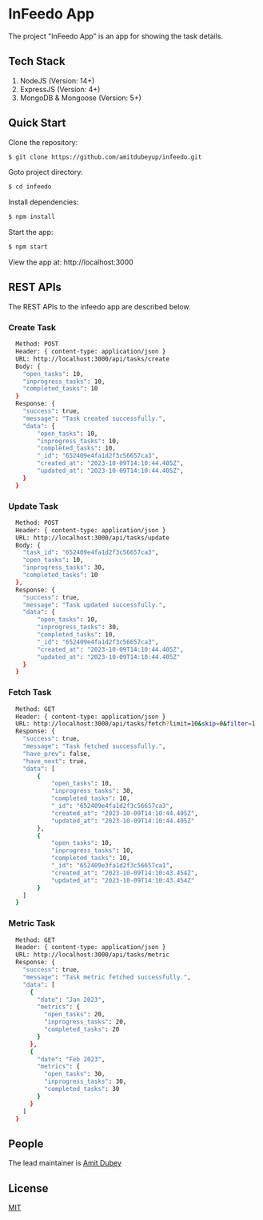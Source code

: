 # InFeedo App

  The project "InFeedo App" is an app for showing the task details.
  
## Tech Stack

  1. NodeJS (Version: 14+)
  2. ExpressJS (Version: 4+)
  4. MongoDB & Mongoose (Version: 5+)


## Quick Start

Clone the repository:

```bash
$ git clone https://github.com/amitdubeyup/infeedo.git
```

Goto project directory:

```bash
$ cd infeedo
```

Install dependencies:

```bash
$ npm install
```

Start the app:

```bash
$ npm start
```

  View the app at: http://localhost:3000


## REST APIs


  The REST APIs to the infeedo app are described below.


### Create Task

```bash
  Method: POST
  Header: { content-type: application/json }
  URL: http://localhost:3000/api/tasks/create
  Body: {
    "open_tasks": 10,
    "inprogress_tasks": 10,
    "completed_tasks": 10
  }
  Response: {
    "success": true,
    "message": "Task created successfully.",
    "data": {
        "open_tasks": 10,
        "inprogress_tasks": 10,
        "completed_tasks": 10,
        "_id": "652409e4fa1d2f3c56657ca3",
        "created_at": "2023-10-09T14:10:44.405Z",
        "updated_at": "2023-10-09T14:10:44.405Z",
    }
  }
 ```

### Update Task

```bash
  Method: POST
  Header: { content-type: application/json }
  URL: http://localhost:3000/api/tasks/update
  Body: {
    "task_id": "652409e4fa1d2f3c56657ca3",
    "open_tasks": 10,
    "inprogress_tasks": 30,
    "completed_tasks": 10
  },
  Response: {
    "success": true,
    "message": "Task updated successfully.",
    "data": {
        "open_tasks": 10,
        "inprogress_tasks": 30,
        "completed_tasks": 10,
        "_id": "652409e4fa1d2f3c56657ca3",
        "created_at": "2023-10-09T14:10:44.405Z",
        "updated_at": "2023-10-09T14:10:44.405Z"
    }
  }
 ```

### Fetch Task

```bash
  Method: GET
  Header: { content-type: application/json }
  URL: http://localhost:3000/api/tasks/fetch?limit=10&skip=0&filter=1
  Response: {
    "success": true,
    "message": "Task fetched successfully.",
    "have_prev": false,
    "have_next": true,
    "data": [
        {
            "open_tasks": 10,
            "inprogress_tasks": 30,
            "completed_tasks": 10,
            "_id": "652409e4fa1d2f3c56657ca3",
            "created_at": "2023-10-09T14:10:44.405Z",
            "updated_at": "2023-10-09T14:10:44.405Z"
        },
        {
            "open_tasks": 10,
            "inprogress_tasks": 10,
            "completed_tasks": 10,
            "_id": "652409e3fa1d2f3c56657ca1",
            "created_at": "2023-10-09T14:10:43.454Z",
            "updated_at": "2023-10-09T14:10:43.454Z"
        }
    ]
  }
 ```

### Metric Task

```bash
  Method: GET
  Header: { content-type: application/json }
  URL: http://localhost:3000/api/tasks/metric
  Response: {
    "success": true,
    "message": "Task metric fetched successfully.",
    "data": [
      {
        "date": "Jan 2023",
        "metrics": {
          "open_tasks": 20,
          "inprogress_tasks": 20,
          "completed_tasks": 20
        }
      },
      {
        "date": "Feb 2023",
        "metrics": {
          "open_tasks": 30,
          "inprogress_tasks": 30,
          "completed_tasks": 30
        }
      }
    ]
  }
 ```


## People

The lead maintainer is [Amit Dubey](https://github.com/amitdubeyup)

## License

  [MIT](LICENSE)
